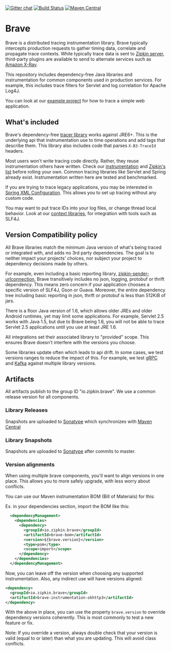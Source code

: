[![Gitter chat](http://img.shields.io/badge/gitter-join%20chat%20%E2%86%92-brightgreen.svg)](https://gitter.im/openzipkin/zipkin)
[![Build Status](https://github.com/openzipkin/brave/workflows/test/badge.svg)](https://github.com/openzipkin/brave/actions?query=workflow%3Atest)
[![Maven Central](https://img.shields.io/maven-central/v/io.zipkin.brave/brave.svg)](https://search.maven.org/search?q=g:io.zipkin.brave%20AND%20a:brave)

# Brave

Brave is a distributed tracing instrumentation library. Brave typically
intercepts production requests to gather timing data, correlate and
propagate trace contexts. While typically trace data is sent to
[Zipkin server](https://github.com/openzipkin/zipkin/tree/master/zipkin-server),
third-party plugins are available to send to alternate services such as
[Amazon X-Ray](https://github.com/openzipkin/zipkin-aws/tree/master/storage/xray-udp).

This repository includes dependency-free Java libraries and
instrumentation for common components used in production services. For
example, this includes trace filters for Servlet and log correlation for
Apache Log4J.

You can look at our [example project](https://github.com/openzipkin/brave-webmvc-example)
for how to trace a simple web application.

## What's included

Brave's dependency-free [tracer library](brave/) works against JRE6+.
This is the underlying api that instrumentation use to time operations
and add tags that describe them. This library also includes code that
parses `X-B3-TraceId` headers.

Most users won't write tracing code directly. Rather, they reuse
instrumentation others have written. Check our
[instrumentation](instrumentation/) and
[Zipkin's list](https://zipkin.io/pages/tracers_instrumentation.html)
before rolling your own. Common tracing libraries like Servlet
and Spring already exist. Instrumentation written here are tested and
benchmarked.

If you are trying to trace legacy applications, you may be interested in
[Spring XML Configuration](spring-beans/). This allows you to set up
tracing without any custom code.

You may want to put trace IDs into your log files, or change thread local
behavior. Look at our [context libraries](context/), for integration with
tools such as SLF4J.

## Version Compatibility policy
All Brave libraries match the minimum Java version of what's being
traced or integrated with, and adds no 3rd party dependencies. The goal
is to neither impact your projects' choices, nor subject your project
to dependency decisions made by others.

For example, even including a basic reporting library,
[zipkin-sender-urlconnection](https://github.com/openzipkin/zipkin-reporter-java),
Brave transitively includes no json,
logging, protobuf or thrift dependency. This means zero concern if your
application chooses a specific version of SLF4J, Gson or Guava.
Moreover, the entire dependency tree including basic reporting in json,
thrift or protobuf is less than 512KiB of jars.

There is a floor Java version of 1.6, which allows older JREs and older
Android runtimes, yet may limit some applications. For example, Servlet
2.5 works with Java 1.5, but due to Brave being 1.6, you will not be
able to trace Servlet 2.5 applications until you use at least JRE 1.6.

All integrations set their associated library to "provided" scope. This
ensures Brave doesn't interfere with the versions you choose.

Some libraries update often which leads to api drift. In some cases, we
test versions ranges to reduce the impact of this. For example, we test
[gRPC](instrumentation/grpc) and [Kafka](instrumentation/kafka-clients)
against multiple library versions.

## Artifacts
All artifacts publish to the group ID "io.zipkin.brave". We use a common
release version for all components.

### Library Releases
Snapshots are uploaded to
[Sonatype](https://oss.sonatype.org/content/repositories/releases) which
synchronizes with
[Maven Central](http://search.maven.org/#search%7Cga%7C1%7Cg%3A%22io.zipkin.brave%22)

### Library Snapshots
Snapshots are uploaded to
[Sonatype](https://oss.sonatype.org/content/repositories/snapshots) after
commits to master.

### Version alignments
When using multiple brave components, you'll want to align versions in
one place. This allows you to more safely upgrade, with less worry about
conflicts.

You can use our Maven instrumentation BOM (Bill of Materials) for this:

Ex. in your dependencies section, import the BOM like this:
```xml
  <dependencyManagement>
    <dependencies>
      <dependency>
        <groupId>io.zipkin.brave</groupId>
        <artifactId>brave-bom</artifactId>
        <version>${brave.version}</version>
        <type>pom</type>
        <scope>import</scope>
      </dependency>
    </dependencies>
  </dependencyManagement>
```

Now, you can leave off the version when choosing any supported
instrumentation. Also, any indirect use will have versions aligned:
```xml
<dependency>
  <groupId>io.zipkin.brave</groupId>
  <artifactId>brave-instrumentation-okhttp3</artifactId>
</dependency>
```

With the above in place, you can use the property `brave.version` to
override dependency versions coherently. This is most commonly to test a
new feature or fix.

Note: If you override a version, always double check that your version
is valid (equal to or later) than what you are updating. This will avoid
class conflicts.

